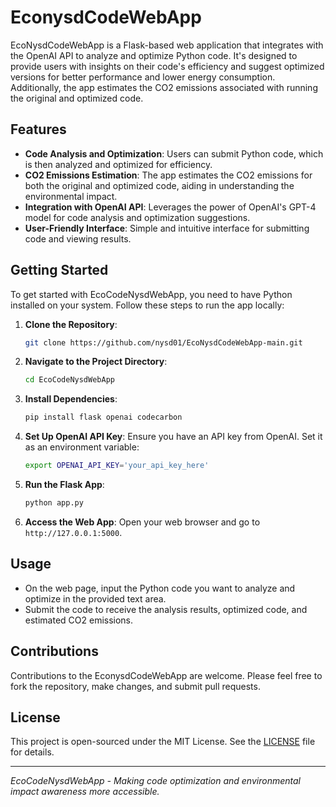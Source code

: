 
# EconysdCodeWebApp

EcoNysdCodeWebApp is a Flask-based web application that integrates with the OpenAI API to analyze and optimize Python code. It's designed to provide users with insights on their code's efficiency and suggest optimized versions for better performance and lower energy consumption. Additionally, the app estimates the CO2 emissions associated with running the original and optimized code.

## Features

- **Code Analysis and Optimization**: Users can submit Python code, which is then analyzed and optimized for efficiency.
- **CO2 Emissions Estimation**: The app estimates the CO2 emissions for both the original and optimized code, aiding in understanding the environmental impact.
- **Integration with OpenAI API**: Leverages the power of OpenAI's GPT-4 model for code analysis and optimization suggestions.
- **User-Friendly Interface**: Simple and intuitive interface for submitting code and viewing results.

## Getting Started

To get started with EcoCodeNysdWebApp, you need to have Python installed on your system. Follow these steps to run the app locally:

1. **Clone the Repository**:
   ```bash
   git clone https://github.com/nysd01/EcoNysdCodeWebApp-main.git
   ```

2. **Navigate to the Project Directory**:
   ```bash
   cd EcoCodeNysdWebApp
   ```

3. **Install Dependencies**:
   ```bash
   pip install flask openai codecarbon
   ```

4. **Set Up OpenAI API Key**:
   Ensure you have an API key from OpenAI. Set it as an environment variable:
   ```bash
   export OPENAI_API_KEY='your_api_key_here'
   ```

5. **Run the Flask App**:
   ```bash
   python app.py
   ```

6. **Access the Web App**:
   Open your web browser and go to `http://127.0.0.1:5000`.

## Usage

- On the web page, input the Python code you want to analyze and optimize in the provided text area.
- Submit the code to receive the analysis results, optimized code, and estimated CO2 emissions.

## Contributions

Contributions to the EconysdCodeWebApp are welcome. Please feel free to fork the repository, make changes, and submit pull requests.

## License

This project is open-sourced under the MIT License. See the [LICENSE](LICENSE) file for details.

---

_EcoCodeNysdWebApp - Making code optimization and environmental impact awareness more accessible._
